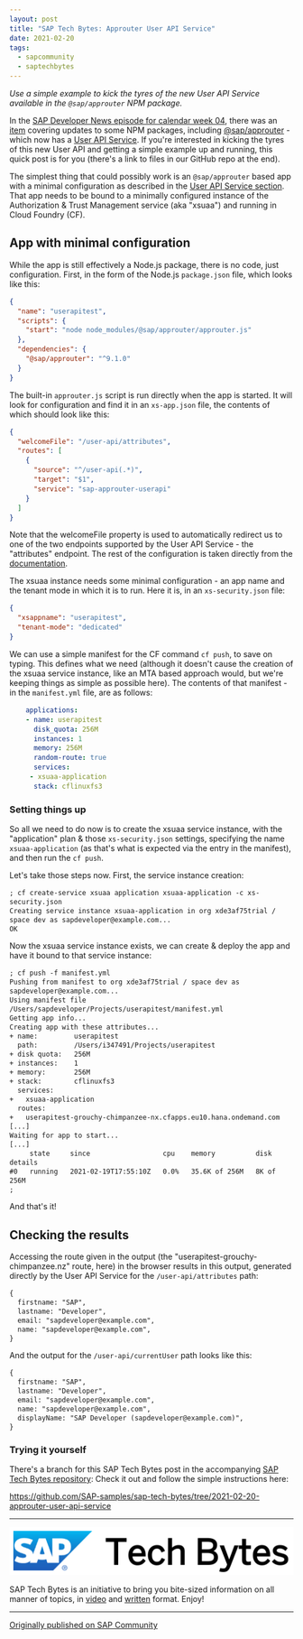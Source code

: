 ```yaml
---
layout: post
title: "SAP Tech Bytes: Approuter User API Service"
date: 2021-02-20
tags:
  - sapcommunity
  - saptechbytes
---
```

*Use a simple example to kick the tyres of the new User API Service
available in the `@sap/approuter` NPM package.*

In the [SAP Developer News episode for calendar week
04](https://www.youtube.com/watch?t=461&v=PgCaIHp1JFY&feature=youtu.be),
there was an
[item](https://www.youtube.com/watch?v=PgCaIHp1JFY&list=PL6RpkC85SLQAVBSQXN9522_1jNvPavBgg&index=4&t=462s)
covering updates to some NPM packages, including
[\@sap/approuter](https://www.npmjs.com/package/@sap/approuter) - which
now has a [User API
Service](https://www.npmjs.com/package/@sap/approuter#user-api-service).
If you're interested in kicking the tyres of this new User API and
getting a simple example up and running, this quick post is for you
(there's a link to files in our GitHub repo at the end).

The simplest thing that could possibly work is an
`@sap/approuter`
based app with a minimal configuration as described in the [User API
Service
section](https://www.npmjs.com/package/@sap/approuter#user-api-service).
That app needs to be bound to a minimally configured instance of the
Authorization & Trust Management service (aka "xsuaa") and running in
Cloud Foundry (CF).

## App with minimal configuration

While the app is still effectively a Node.js package, there is no code,
just configuration. First, in the form of the Node.js `package.json`
file, which looks like this:

```json
{
  "name": "userapitest",
  "scripts": {
    "start": "node node_modules/@sap/approuter/approuter.js"
  },
  "dependencies": {
    "@sap/approuter": "^9.1.0"
  }
}
```

The built-in `approuter.js` script is run directly when the app is
started. It will look for configuration and find it in an
`xs-app.json` file, the contents of which should look like this:

```json
{
  "welcomeFile": "/user-api/attributes",
  "routes": [
    {
      "source": "^/user-api(.*)",
      "target": "$1",
      "service": "sap-approuter-userapi"
    }
  ]
}
```

Note that the welcomeFile property is used to automatically redirect us
to one of the two endpoints supported by the User API Service - the
"attributes" endpoint. The rest of the configuration is taken directly
from the
[documentation](https://www.npmjs.com/package/@sap/approuter#user-api-service).

The xsuaa instance needs some minimal configuration - an app name and
the tenant mode in which it is to run. Here it is, in an
`xs-security.json` file:

```json
{
  "xsappname": "userapitest",
  "tenant-mode": "dedicated"
}
```

We can use a simple manifest for the CF command `cf push`, to save on
typing. This defines what we need (although it doesn't cause the
creation of the xsuaa service instance, like an MTA based approach
would, but we're keeping things as simple as possible here). The
contents of that manifest - in the `manifest.yml` file, are as
follows:

```yaml
    applications:
    - name: userapitest
      disk_quota: 256M
      instances: 1
      memory: 256M
      random-route: true
      services:
     - xsuaa-application
      stack: cflinuxfs3
```

### **Setting things up**

So all we need to do now is to create the xsuaa service instance, with
the "application" plan & those `xs-security.json` settings, specifying
the name `xsuaa-application` (as that's what is expected via the
entry in the manifest), and then run the `cf push`.

Let's take those steps now. First, the service instance creation:

```shell
; cf create-service xsuaa application xsuaa-application -c xs-security.json 
Creating service instance xsuaa-application in org xde3af75trial / space dev as sapdeveloper@example.com...
OK
```

Now the xsuaa service instance exists, we can create & deploy the app
and have it bound to that service instance:

```shell
; cf push -f manifest.yml
Pushing from manifest to org xde3af75trial / space dev as sapdeveloper@example.com...
Using manifest file /Users/sapdeveloper/Projects/userapitest/manifest.yml
Getting app info...
Creating app with these attributes...
+ name:         userapitest
  path:         /Users/i347491/Projects/userapitest
+ disk quota:   256M
+ instances:    1
+ memory:       256M
+ stack:        cflinuxfs3
  services:
+   xsuaa-application
  routes:
+   userapitest-grouchy-chimpanzee-nx.cfapps.eu10.hana.ondemand.com
[...]
Waiting for app to start...
[...]
     state     since                  cpu    memory          disk         details
#0   running   2021-02-19T17:55:10Z   0.0%   35.6K of 256M   8K of 256M
;
```

And that's it!

## Checking the results

Accessing the route given in the output (the
"userapitest-grouchy-chimpanzee.nz" route, here) in the browser
results in this output, generated directly by the User API Service for
the `/user-api/attributes` path:

```shell
{
  firstname: "SAP",
  lastname: "Developer",
  email: "sapdeveloper@example.com",
  name: "sapdeveloper@example.com",
}
```

And the output for the `/user-api/currentUser` path looks like this:

```shell
{
  firstname: "SAP",
  lastname: "Developer",
  email: "sapdeveloper@example.com",
  name: "sapdeveloper@example.com",
  displayName: "SAP Developer (sapdeveloper@example.com)",
}
```

### **Trying it yourself**

There's a branch for this SAP Tech Bytes post in the accompanying [SAP
Tech Bytes repository](https://github.com/SAP-samples/sap-tech-bytes):
Check it out and follow the simple instructions here:

<https://github.com/SAP-samples/sap-tech-bytes/tree/2021-02-20-approuter-user-api-service>

------------------------------------------------------------------------

[![](/images/2021/02/screenshot-2021-02-22-at-11.00.25.png)](#saptechbytes)

SAP Tech Bytes is an initiative to bring you bite-sized information on
all manner of topics, in
[video](https://www.youtube.com/playlist?list=PL6RpkC85SLQC3HBShmlMaPu_nL--4f20z)
and [written](https://blogs.sap.com/tag/sap-tech-bytes/) format. Enjoy!

---

[Originally published on SAP Community](https://community.sap.com/t5/technology-blogs-by-sap/sap-tech-bytes-approuter-user-api-service/ba-p/13488396)

